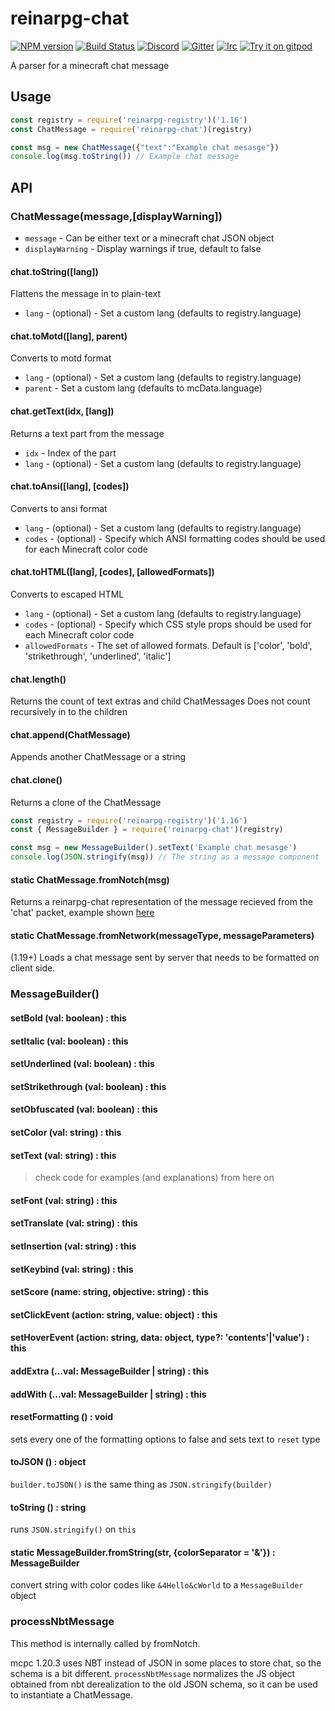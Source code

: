 # reinarpg-chat
[![NPM version](https://img.shields.io/npm/v/reinarpg-chat.svg)](http://npmjs.com/package/reinarpg-chat)
[![Build Status](https://github.com/PrismarineJS/reinarpg-chat/workflows/CI/badge.svg)](https://github.com/PrismarineJS/reinarpg-chat/actions?query=workflow%3A%22CI%22)
[![Discord](https://img.shields.io/badge/chat-on%20discord-brightgreen.svg)](https://discord.gg/GsEFRM8)
[![Gitter](https://img.shields.io/badge/chat-on%20gitter-brightgreen.svg)](https://gitter.im/PrismarineJS/general)
[![Irc](https://img.shields.io/badge/chat-on%20irc-brightgreen.svg)](https://irc.gitter.im/)
[![Try it on gitpod](https://img.shields.io/badge/try-on%20gitpod-brightgreen.svg)](https://gitpod.io/#https://github.com/PrismarineJS/reinarpg-chat)

A parser for a minecraft chat message


## Usage

```js
const registry = require('reinarpg-registry')('1.16')
const ChatMessage = require('reinarpg-chat')(registry)

const msg = new ChatMessage({"text":"Example chat mesasge"})
console.log(msg.toString()) // Example chat message

```
## API

### ChatMessage(message,[displayWarning])
* `message` - Can be either text or a minecraft chat JSON object
* `displayWarning` - Display warnings if true, default to false

#### chat.toString([lang])

Flattens the message in to plain-text
 * `lang` - (optional) - Set a custom lang (defaults to registry.language)

#### chat.toMotd([lang], parent)

Converts to motd format
 * `lang` - (optional) - Set a custom lang (defaults to registry.language)
 * `parent` - Set a custom lang (defaults to mcData.language)

#### chat.getText(idx, [lang])

Returns a text part from the message
 * `idx` - Index of the part
 * `lang` - (optional) - Set a custom lang (defaults to registry.language)

#### chat.toAnsi([lang], [codes])

Converts to ansi format
 * `lang` - (optional) - Set a custom lang (defaults to registry.language)
 * `codes` - (optional) - Specify which ANSI formatting codes should be used for each Minecraft color code

#### chat.toHTML([lang], [codes], [allowedFormats])
Converts to escaped HTML
* `lang` - (optional) - Set a custom lang (defaults to registry.language)
* `codes` - (optional) - Specify which CSS style props should be used for each Minecraft color code
* `allowedFormats` - The set of allowed formats. Default is ['color', 'bold', 'strikethrough', 'underlined', 'italic']

#### chat.length()

Returns the count of text extras and child ChatMessages
Does not count recursively in to the children

#### chat.append(ChatMessage)

Appends another ChatMessage or a string

#### chat.clone()

Returns a clone of the ChatMessage

```js
const registry = require('reinarpg-registry')('1.16')
const { MessageBuilder } = require('reinarpg-chat')(registry)

const msg = new MessageBuilder().setText('Example chat mesasge')
console.log(JSON.stringify(msg)) // The string as a message component

```

#### static ChatMessage.fromNotch(msg)

Returns a reinarpg-chat representation of the message recieved from the 'chat' packet, example shown [here](examples/minecraftprotocol_fromnotch/fromnotch.js)

#### static ChatMessage.fromNetwork(messageType, messageParameters)

(1.19+) Loads a chat message sent by server that needs to be formatted on client side.

### MessageBuilder()

#### setBold (val: boolean) : this
#### setItalic (val: boolean) : this
#### setUnderlined (val: boolean) : this
#### setStrikethrough (val: boolean) : this
#### setObfuscated (val: boolean) : this
#### setColor (val: string) : this
#### setText (val: string) : this

> check code for examples (and explanations) from here on

#### setFont (val: string) : this
#### setTranslate (val: string) : this
#### setInsertion (val: string) : this
#### setKeybind (val: string) : this
#### setScore (name: string, objective: string) : this
#### setClickEvent (action: string, value: object) : this
#### setHoverEvent (action: string, data: object, type?: 'contents'|'value') : this
#### addExtra (...val: MessageBuilder | string) : this
#### addWith (...val: MessageBuilder | string) : this
#### resetFormatting () : void
sets every one of the formatting options to false and sets text to `reset` type

#### toJSON () : object
`builder.toJSON()` is the same thing as `JSON.stringify(builder)`

#### toString () : string
runs `JSON.stringify()` on `this`

#### static MessageBuilder.fromString(str, {colorSeparator = '&'}) : MessageBuilder
convert string with color codes like `&4Hello&cWorld` to a `MessageBuilder` object

### processNbtMessage

This method is internally called by fromNotch.

mcpc 1.20.3 uses NBT instead of JSON in some places to store chat, so the schema is a bit different.
`processNbtMessage` normalizes the JS object obtained from nbt derealization to the old JSON schema,
so it can be used to instantiate a ChatMessage.
